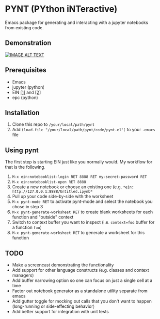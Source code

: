 # PYNT (PYthon iNTeractive)

Emacs package for generating and interacting with a jupyter notebooks from existing code.

## Demonstration

[![IMAGE ALT TEXT](http://img.youtube.com/vi/OkdkJ2fu_Oc&feature=youtu.be/0.jpg)](http://www.youtube.com/watch?v=OkdkJ2fu_Oc&feature=youtu.be "pynt Demo")

## Prerequisites

- Emacs
- jupyter (python)
- EIN [[1]](http://millejoh.github.io/emacs-ipython-notebook/) and [[2]](https://github.com/millejoh/emacs-ipython-notebook)
- epc (python)

## Installation

1. Clone this repo to `/your/local/path/pynt`
2. Add `(load-file "/your/local/path/pynt/code/pynt.el")` to your `.emacs` file

## Using pynt

The first step is starting EIN just like you normally would. My workflow for that is the following.

1. `M-x ein:notebooklist-login RET 8888 RET my-secret-password RET`
2. `M-x ein:notebooklist-open RET 8888`
3. Create a new notebook or choose an existing one (e.g. `*ein: http://127.0.0.1:8888/Untitled.ipynb*`
4. Pull up your code side-by-side with the worksheet
5. `M-x pynt-mode RET` to activate pynt-mode and select the notebook you chose in step 3
6. `M-x pynt-generate-worksheet RET` to create blank worksheets for each function and "outside" context
7. Switch to context buffer you want to inspect (i.e. `context=foo` buffer for a function `foo`)
8. `M-x pynt-generate-worksheet RET` to generate a worksheet for this function

## TODO

- Make a screencast demonstrating the functionality
- Add support for other language constructs (e.g. classes and context managers)
- Add buffer narrowing option so one can focus on just a single cell at a time
- Factor out notebook generator as a standalone utility separate from emacs
- Add gutter toggle for mocking out calls that you don't want to happen (long-running or side-effecting behavior)
- Add better support for integration with unit tests
